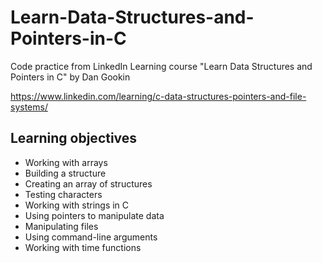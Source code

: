 # Learn-Data-Structures-and-Pointers-in-C
Code practice from LinkedIn Learning course "Learn Data Structures and Pointers in C"  by Dan Gookin

https://www.linkedin.com/learning/c-data-structures-pointers-and-file-systems/

## Learning objectives
* Working with arrays
* Building a structure
* Creating an array of structures
* Testing characters
* Working with strings in C
* Using pointers to manipulate data
* Manipulating files
* Using command-line arguments
* Working with time functions


